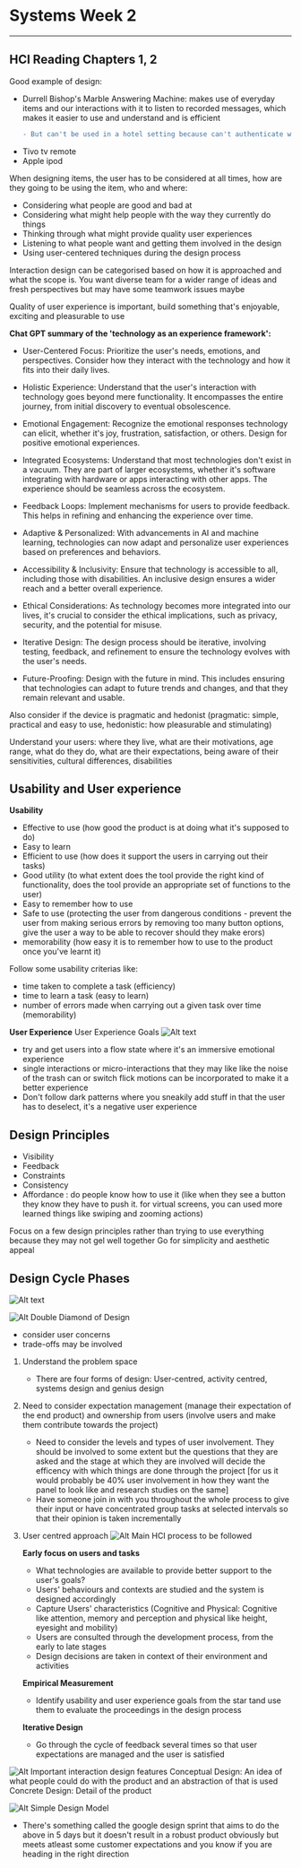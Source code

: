 # Systems Week 2
---
## HCI Reading Chapters 1, 2

Good example of design:
* Durrell Bishop's Marble Answering Machine: makes use of everyday items and our interactions with it to listen to recorded messages, which makes it easier to use and understand and is efficient 
    ```diff
    - But can't be used in a hotel setting because can't authenticate who the user is and the marbles could be nicked
    ```
* Tivo tv remote
* Apple ipod

When designing items, the user has to be considered at all times, how are they going to be using the item, who and where:
* Considering what people are good and bad at
* Considering what might help people with the way they currently do things
* Thinking through what might provide quality user experiences
* Listening to what people want and getting them involved in the design
* Using user-centered techniques during the design process

Interaction design can be categorised based on how it is approached and what the scope is.
You want diverse team for a wider range of ideas and fresh perspectives but may have some teamwork issues maybe

Quality of user experience is important, build something that's enjoyable, exciting and pleasurable to use

**Chat GPT summary of the 'technology as an experience framework':**
* User-Centered Focus: Prioritize the user's needs, emotions, and perspectives. Consider how they interact with the technology and how it fits into their daily lives.

* Holistic Experience: Understand that the user's interaction with technology goes beyond mere functionality. It encompasses the entire journey, from initial discovery to eventual obsolescence.

* Emotional Engagement: Recognize the emotional responses technology can elicit, whether it's joy, frustration, satisfaction, or others. Design for positive emotional experiences.

* Integrated Ecosystems: Understand that most technologies don't exist in a vacuum. They are part of larger ecosystems, whether it's software integrating with hardware or apps interacting with other apps. The experience should be seamless across the ecosystem.

* Feedback Loops: Implement mechanisms for users to provide feedback. This helps in refining and enhancing the experience over time.

* Adaptive & Personalized: With advancements in AI and machine learning, technologies can now adapt and personalize user experiences based on preferences and behaviors.

* Accessibility & Inclusivity: Ensure that technology is accessible to all, including those with disabilities. An inclusive design ensures a wider reach and a better overall experience.

* Ethical Considerations: As technology becomes more integrated into our lives, it's crucial to consider the ethical implications, such as privacy, security, and the potential for misuse.

* Iterative Design: The design process should be iterative, involving testing, feedback, and refinement to ensure the technology evolves with the user's needs.

* Future-Proofing: Design with the future in mind. This includes ensuring that technologies can adapt to future trends and changes, and that they remain relevant and usable.

Also consider if the device is pragmatic and hedonist (pragmatic: simple, practical and easy to use, hedonistic: how pleasurable and stimulating)

Understand your users: where they live, what are their motivations, age range, what do they do, what are their expectations, being aware of their sensitivities, cultural differences, disabilities

## Usability and User experience 

**Usability**
- Effective to use (how good the product is at doing what it's supposed to do)
- Easy to learn
- Efficient to use (how does it support the users in carrying out their tasks)
- Good utility (to what extent does the tool provide the right kind of functionality, does the tool provide an appropriate set of functions to the user)
- Easy to remember how to use
- Safe to use (protecting the user from dangerous conditions - prevent the user from making serious errors by removing too many button options, give the user a way to be able to recover should they make erors)
- memorability (how easy it is to remember how to use to the product once you've learnt it)

Follow some usability criterias like:
- time taken to complete a task (efficiency)
- time to learn a task (easy to learn)
- number of errors made when carrying out a given task over time (memorability)

**User Experience**
User Experience Goals
![Alt text](image.png)

- try and get users into a flow state where it's an immersive emotional experience
- single interactions or micro-interactions that they may like like the noise of the trash can or switch flick motions can be incorporated to make it a better experience
- Don't follow dark patterns where you sneakily add stuff in that the user has to deselect, it's a negative user experience
  

## Design Principles

- Visibility
- Feedback
- Constraints
- Consistency
- Affordance : do people know how to use it (like when they see a button they know they have to push it. for virtual screens, you can used more learned things like swiping and zooming actions)
  
Focus on a few design principles rather than trying to use everything because they may not gel well together
Go for simplicity and aesthetic appeal

## Design Cycle Phases
![Alt text](image-1.png)

![Alt Double Diamond of Design](image-2.png)

- consider user concerns
- trade-offs may be involved

1. Understand the problem space 

   - There are four forms of design: User-centred, activity centred, systems design and genius design
  
2. Need to consider expectation management (manage their expectation of the end product) and ownership from users (involve users and make them contribute towards the project)
   - Need to consider the levels and types of user involvement. They should be involved to some extent but the questions that they are asked and the stage at which they are involved will decide the efficency with which things are done through the project [for us it would probably be 40% user involvement in how they want the panel to look like and research studies on the same]
   - Have someone join in with you throughout the whole process to give their input or have concentrated group tasks at selected intervals so that their opinion is taken incrementally
  
3. User centred approach
   ![Alt Main HCI process to be followed](image-3.png)

   **Early focus on users and tasks**
   - What technologies are available to provide better support to the user's goals?
   - Users' behaviours and contexts are studied and the system is designed accordingly
   - Capture Users' characteristics (Cognitive and Physical: Cognitive like attention, memory and perception and physical like height, eyesight and mobility)
   - Users are consulted through the development process, from the early to late stages
   - Design decisions are taken in context of their environment and activities

    **Empirical Measurement**
    - Identify usability and user experience goals from the star tand use them to evaluate the proceedings in the design process

    **Iterative Design**
    - Go through the cycle of feedback several times so that user expectations are managed and the user is satisfied
  
![Alt Important interaction design features](image-4.png)
Conceptual Design: An idea of what people could do with the product and an abstraction of that is used
Concrete Design: Detail of the product

![Alt Simple Design Model](image-5.png)
- There's something called the google design sprint that aims to do the above in 5 days but it doesn't result in a robust product obviously but meets atleast some customer expectations and you know if you are heading in the right direction

